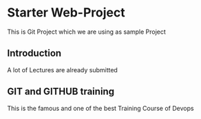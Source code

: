 # Starter Web-Project

  This is Git Project which we are using as sample Project

## Introduction
   
   A lot of Lectures are already submitted


## GIT and GITHUB training

This is the famous and one of the best Training Course of Devops
